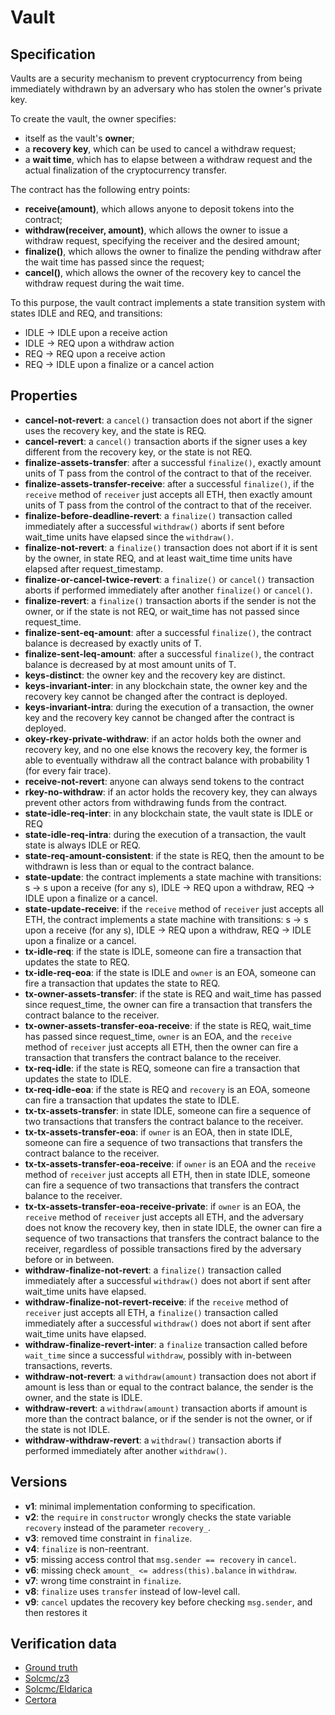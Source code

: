 # Vault

## Specification
Vaults are a security mechanism to prevent cryptocurrency from being immediately withdrawn by an adversary who has stolen the owner's private key.

To create the vault, the owner specifies:
- itself as the vault's **owner**; 
- a **recovery key**, which can be used to cancel a withdraw request;
- a **wait time**, which has to elapse between a withdraw request and the actual finalization of the cryptocurrency transfer.

The contract has the following entry points:
- **receive(amount)**, which allows anyone to deposit tokens into the contract;
- **withdraw(receiver, amount)**, which allows the owner to issue a withdraw request, specifying the receiver and the desired amount;
- **finalize()**, which allows the owner to finalize the pending withdraw after the wait time has passed since the request;
- **cancel()**, which allows the owner of the recovery key to cancel the withdraw request during the wait time.

To this purpose, the vault contract implements a state transition system with states IDLE and REQ, and transitions: 
- IDLE -> IDLE upon a receive action
- IDLE -> REQ upon a withdraw action
- REQ -> REQ upon a receive action
- REQ -> IDLE upon a finalize or a cancel action

## Properties
- **cancel-not-revert**: a `cancel()` transaction does not abort if the signer uses the recovery key, and the state is REQ.
- **cancel-revert**: a `cancel()` transaction aborts if the signer uses a key different from the recovery key, or the state is not REQ.
- **finalize-assets-transfer**: after a successful `finalize()`, exactly amount units of T pass from the control of the contract to that of the receiver.
- **finalize-assets-transfer-receive**: after a successful `finalize()`, if the `receive` method of `receiver` just accepts all ETH, then exactly amount units of T pass from the control of the contract to that of the receiver.
- **finalize-before-deadline-revert**: a `finalize()` transaction called immediately after a successful `withdraw()` aborts if sent before wait_time units have elapsed since the `withdraw()`.
- **finalize-not-revert**: a `finalize()` transaction does not abort if it is sent by the owner, in state REQ, and at least wait_time time units have elapsed after request_timestamp.
- **finalize-or-cancel-twice-revert**: a `finalize()` or `cancel()` transaction aborts if performed immediately after another `finalize()` or `cancel()`.
- **finalize-revert**: a `finalize()` transaction aborts if the sender is not the owner, or if the state is not REQ, or wait_time has not passed since request_time.
- **finalize-sent-eq-amount**: after a successful `finalize()`, the contract balance is decreased by exactly units of T.
- **finalize-sent-leq-amount**: after a successful `finalize()`, the contract balance is decreased by at most amount units of T.
- **keys-distinct**: the owner key and the recovery key are distinct.
- **keys-invariant-inter**: in any blockchain state, the owner key and the recovery key cannot be changed after the contract is deployed.
- **keys-invariant-intra**: during the execution of a transaction, the owner key and the recovery key cannot be changed after the contract is deployed.
- **okey-rkey-private-withdraw**: if an actor holds both the owner and recovery key, and no one else knows the recovery key, the former is able to eventually withdraw all the contract balance with probability 1 (for every fair trace).
- **receive-not-revert**: anyone can always send tokens to the contract
- **rkey-no-withdraw**: if an actor holds the recovery key, they can always prevent other actors from withdrawing funds from the contract.
- **state-idle-req-inter**: in any blockchain state, the vault state is IDLE or REQ
- **state-idle-req-intra**: during the execution of a transaction, the vault state is always IDLE or REQ.
- **state-req-amount-consistent**: if the state is REQ, then the amount to be withdrawn is less than or equal to the contract balance.
- **state-update**: the contract implements a state machine with transitions: s -> s upon a receive (for any s), IDLE -> REQ upon a withdraw, REQ -> IDLE upon a finalize or a cancel.
- **state-update-receive**: if the `receive` method of `receiver` just accepts all ETH, the contract implements a state machine with transitions: s -> s upon a receive (for any s), IDLE -> REQ upon a withdraw, REQ -> IDLE upon a finalize or a cancel.
- **tx-idle-req**: if the state is IDLE, someone can fire a transaction that updates the state to REQ.
- **tx-idle-req-eoa**: if the state is IDLE and `owner` is an EOA, someone can fire a transaction that updates the state to REQ.
- **tx-owner-assets-transfer**: if the state is REQ and wait_time has passed since request_time, the owner can fire a transaction that transfers the contract balance to the receiver.
- **tx-owner-assets-transfer-eoa-receive**: if the state is REQ, wait_time has passed since request_time, `owner` is an EOA, and the `receive` method of `receiver` just accepts all ETH, then the owner can fire a transaction that transfers the contract balance to the receiver.
- **tx-req-idle**: if the state is REQ, someone can fire a transaction that updates the state to IDLE.
- **tx-req-idle-eoa**: if the state is REQ and `recovery` is an EOA, someone can fire a transaction that updates the state to IDLE.
- **tx-tx-assets-transfer**: in state IDLE, someone can fire a sequence of two transactions that transfers the contract balance to the receiver.
- **tx-tx-assets-transfer-eoa**: if `owner` is an EOA, then in state IDLE, someone can fire a sequence of two transactions that transfers the contract balance to the receiver.
- **tx-tx-assets-transfer-eoa-receive**: if `owner` is an EOA and the `receive` method of `receiver` just accepts all ETH, then in state IDLE, someone can fire a sequence of two transactions that transfers the contract balance to the receiver.
- **tx-tx-assets-transfer-eoa-receive-private**: if `owner` is an EOA, the `receive` method of `receiver` just accepts all ETH, and the adversary does not know the recovery key, then in state IDLE, the owner can fire a sequence of two transactions that transfers the contract balance to the receiver, regardless of possible transactions fired by the adversary before or in between.
- **withdraw-finalize-not-revert**: a `finalize()` transaction called immediately after a successful `withdraw()` does not abort if sent after wait_time units have elapsed.
- **withdraw-finalize-not-revert-receive**: if the `receive` method of `receiver` just accepts all ETH, a `finalize()` transaction called immediately after a successful `withdraw()` does not abort if sent after wait_time units have elapsed.
- **withdraw-finalize-revert-inter**: a `finalize` transaction called before `wait_time` since a successful `withdraw`, possibly with in-between transactions, reverts.
- **withdraw-not-revert**: a `withdraw(amount)` transaction does not abort if amount is less than or equal to the contract balance, the sender is the owner, and the state is IDLE.
- **withdraw-revert**: a `withdraw(amount)` transaction aborts if amount is more than the contract balance, or if the sender is not the owner, or if the state is not IDLE.
- **withdraw-withdraw-revert**: a `withdraw()` transaction aborts if performed immediately after another `withdraw()`.

## Versions
- **v1**: minimal implementation conforming to specification.
- **v2**: the `require` in `constructor` wrongly checks the state variable `recovery` instead of the parameter `recovery_`.
- **v3**: removed time constraint in `finalize`.
- **v4**: `finalize` is non-reentrant.
- **v5**: missing access control that `msg.sender == recovery` in `cancel`. 
- **v6**: missing check `amount_ <= address(this).balance` in `withdraw`.
- **v7**: wrong time constraint in `finalize`.
- **v8**: `finalize` uses `transfer` instead of low-level call.
- **v9**: `cancel` updates the recovery key before checking `msg.sender`, and then restores it

## Verification data

- [Ground truth](ground-truth.csv)
- [Solcmc/z3](solcmc-z3.csv)
- [Solcmc/Eldarica](solcmc-eld.csv)
- [Certora](certora.csv)

